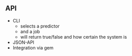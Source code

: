 API
---

- CLI
  - selects a predictor
  - and a job
  - will return true/false and how certain the system is
- JSON-API
- Integration via gem